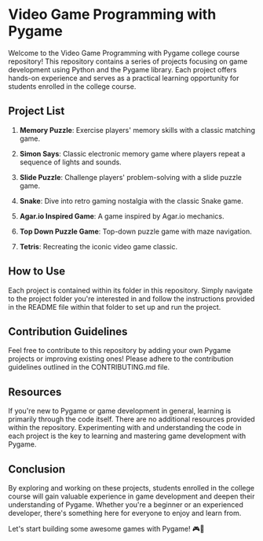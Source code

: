 # Video Game Programming with Pygame

Welcome to the Video Game Programming with Pygame college course repository! This repository contains a series of projects focusing on game development using Python and the Pygame library. Each project offers hands-on experience and serves as a practical learning opportunity for students enrolled in the college course.

## Project List

1. **Memory Puzzle**: Exercise players' memory skills with a classic matching game.

2. **Simon Says**: Classic electronic memory game where players repeat a sequence of lights and sounds.

3. **Slide Puzzle**: Challenge players' problem-solving with a slide puzzle game.

4. **Snake**: Dive into retro gaming nostalgia with the classic Snake game.

5. **Agar.io Inspired Game**: A game inspired by Agar.io mechanics.

6. **Top Down Puzzle Game**: Top-down puzzle game with maze navigation.

7. **Tetris**: Recreating the iconic video game classic.

## How to Use

Each project is contained within its folder in this repository. Simply navigate to the project folder you're interested in and follow the instructions provided in the README file within that folder to set up and run the project.

## Contribution Guidelines

Feel free to contribute to this repository by adding your own Pygame projects or improving existing ones! Please adhere to the contribution guidelines outlined in the CONTRIBUTING.md file.

## Resources

If you're new to Pygame or game development in general, learning is primarily through the code itself. There are no additional resources provided within the repository. Experimenting with and understanding the code in each project is the key to learning and mastering game development with Pygame.


## Conclusion

By exploring and working on these projects, students enrolled in the college course will gain valuable experience in game development and deepen their understanding of Pygame. Whether you're a beginner or an experienced developer, there's something here for everyone to enjoy and learn from.

Let's start building some awesome games with Pygame! 🎮🚀
